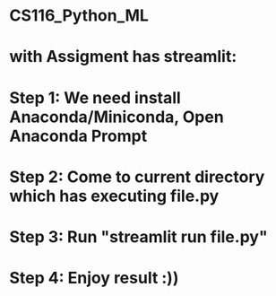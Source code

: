 # CS116_Python_ML
# with Assigment has streamlit:
# Step 1: We need install Anaconda/Miniconda, Open Anaconda Prompt
# Step 2: Come to current directory which has executing file.py
# Step 3: Run "streamlit run file.py"
# Step 4: Enjoy result :))
